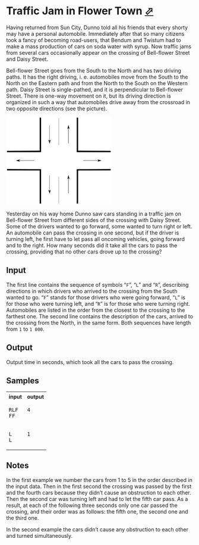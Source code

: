 # Traffic Jam in Flower Town [⬀](https://acm.timus.ru/problem.aspx?space=1&num=2020)

Having returned from Sun City, Dunno told all his friends that every shorty may have a personal automobile. Immediately after that so many citizens took a fancy of becoming road-users, that Bendum and Twistum had to make a mass production of cars on soda water with syrup. Now traffic jams from several cars occasionally appear on the crossing of Bell-flower Street and Daisy Street.

Bell-flower Street goes from the South to the North and has two driving paths. It has the right driving, i. e. automobiles move from the South to the North on the Eastern path and from the North to the South on the Western path. Daisy Street is single-pathed, and it is perpendicular to Bell-flower Street. There is one-way movement on it, but its driving direction is organized in such a way that automobiles drive away from the crossroad in two opposite directions (see the picture).

![Problem illustration](2020.png)

Yesterday on his way home Dunno saw cars standing in a traffic jam on Bell-flower Street from different sides of the crossing with Daisy Street. Some of the drivers wanted to go forward, some wanted to turn right or left. An automobile can pass the crossing in one second, but if the driver is turning left, he first have to let pass all oncoming vehicles, going forward and to the right. How many seconds did it take all the cars to pass the crossing, providing that no other cars drove up to the crossing?

## Input

The first line contains the sequence of symbols “`F`”, “`L`” and “`R`”, describing directions in which drivers who arrived to the crossing from the South wanted to go. “`F`” stands for those drivers who were going forward, “`L`” is for those who were turning left, and “`R`” is for those who were turning right. Automobiles are listed in the order from the closest to the crossing to the farthest one. The second line contains the description of the cars, arrived to the crossing from the North, in the same form. Both sequences have length from `1` to `1 000`.

## Output

Output time in seconds, which took all the cars to pass the crossing.

## Samples

<table>
<tr>
<th>input</th>
<th>output</th>
</tr>
<tr>
<td style="vertical-align: top">
<pre style="white-space:pre">
RLF
FF
</pre>
</td>
<td style="vertical-align: top">
<pre style="white-space:pre">
4
</pre>
</td>
</tr>
<tr>
<td style="vertical-align: top">
<pre style="white-space:pre">
L
L
</pre>
</td>
<td style="vertical-align: top">
<pre style="white-space:pre">
1
</pre>
</td>
</tr>
</table>


## Notes

In the first example we number the cars from 1 to 5 in the order described in the input data. Then in the first second the crossing was passed by the first and the fourth cars because they didn’t cause an obstruction to each other. Then the second car was turning left and had to let the fifth car pass. As a result, at each of the following three seconds only one car passed the crossing, and their order was as follows: the fifth one, the second one and the third one.

In the second example the cars didn’t cause any obstruction to each other and turned simultaneously.
